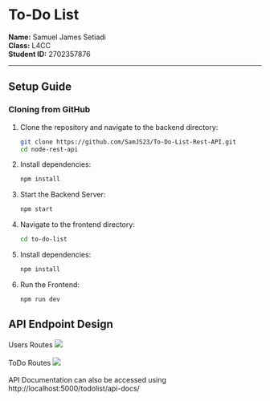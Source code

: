 # To-Do List 

**Name:** Samuel James Setiadi  
**Class:** L4CC  
**Student ID:** 2702357876  

---

## Setup Guide  

###  Cloning from GitHub  

1. Clone the repository and navigate to the backend directory:  
   ```sh
   git clone https://github.com/SamJS23/To-Do-List-Rest-API.git
   cd node-rest-api
2. Install dependencies:  
   ```sh
   npm install
3. Start the Backend Server:  
   ```sh
   npm start
4. Navigate to the frontend directory: 
   ```sh
   cd to-do-list
5. Install dependencies:  
   ```sh
   npm install
6. Run the Frontend:
   ```sh
   npm run dev
   
## API Endpoint Design 
Users Routes 
<img src="API Endpoint Design Images\Screenshot 2025-05-06 172250.png"><br><br>
ToDo Routes 
<img src="API Endpoint Design Images\Screenshot 2025-05-06 172300.png"><br><br>
API Documentation can also be accessed using http://localhost:5000/todolist/api-docs/

